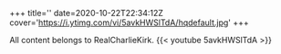 +++
title=''
date=2020-10-22T22:34:12Z
cover='https://i.ytimg.com/vi/5avkHWSlTdA/hqdefault.jpg'
+++

All content belongs to RealCharlieKirk.
{{< youtube 5avkHWSlTdA >}}
